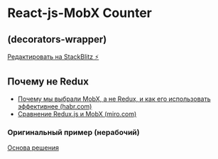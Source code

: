 # React-js-MobX Counter

## (decorators-wrapper)

[Редактировать на StackBlitz ⚡️](https://stackblitz.com/edit/react-tgr1zb)

## Почему не Redux

- [Почему мы выбрали MobX, а не Redux, и как его использовать эффективнее (habr.com)](https://habr.com/ru/company/vk/blog/522312/)
- [Сравнение Redux.js и MobX (miro.com)](https://miro.com/app/board/uXjVOBGvaY4=/)

### Оригинальный пример (нерабочий)

[Основа решения](https://habr.com/ru/post/324388/)
